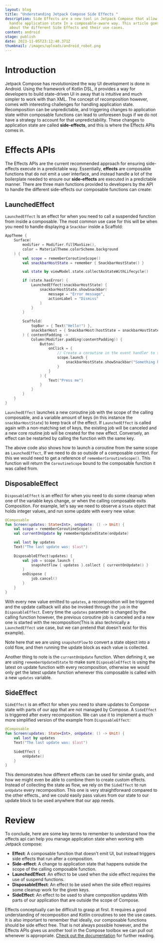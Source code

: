 ```yaml
---
layout: blog
title: "Understanding Jetpack Compose Side Effects "
description: Side Effects are a new tool in Jetpack Compose that allow us to
  handle application state In a composable-aware way. This article goes in depth
  about the different Side Effects and their use cases.
content: android
stage: publish
date: 2023-11-05T23:12:40.371Z
thumbnail: /images/uploads/android_robot.png
---
```

# Introduction
Jetpack Compose has revolutionized the way UI development is done in Android. Using the framework of Kotlin DSL, it provides a way for developers to build state-driven UI in away that is intuitive and much simpler to work with than XML. The concept of recomposition however, comes with interesting challenges for handling application state. Recomposition can be unpredictable, and triggering changes to application state within composable functions can lead to unforeseen bugs if we do not have a strategy to account for that unpredictability. These changes to application state are called **side-effects**, and this is where the Effects APIs comes in. 
# Effects APIs
The Effects APIs are the current recommended approach for ensuring side-effects execute in a predictable way. Essentially, **effects** are composable functions that do not emit a user interface, and instead handle a lot of the boilerplate needed to ensure our **side-effects** are executed in a predictable manner. There are three main functions provided to developers by the API to handle the different side-effects our composable functions can create:
## LaunchedEffect
`LaunchedEffect` Is an effect for when you need to call a suspended function from inside a composable. The most common use case for this will be when you need to handle displaying a `Snackbar` inside a Scaffold:
```kotlin
AppTheme {
	Surface(
		modifier = Modifier.fillMaxSize(),
        color = MaterialTheme.colorScheme.background
	) {
		val scope = rememberCoroutineScope()
        val snackbarHostState = remember { SnackbarHostState() }

        val state by viewModel.state.collectAsStateWithLifecycle()

		if (state.hasError) {
			LaunchedEffect(snackbarHostState) {
				snackbarHostState.showSnackbar(
					message = "Error message",
					actionLabel = "Dismiss"
				)
			}
		}
		
		Scaffold(
			topBar = { Text("Hello!") },
			snackbarHost = { SnackbarHost(hostState = snackbarHostState) },
		) { contentPadding ->
			Column(Modifier.padding(contentPadding)) {
	            Button(
	                onClick = {
	                    // Create a coroutine in the event handler to show a snackbar
	                    scope.launch {
	                        snackbarHostState.showSnackbar("Something happened!")
	                    }
	                }
	            ) {
	                Text("Press me")
	            }
	        }
		}
	}
}
```
`LaunchedEffect` launches a new coroutine job with the scope of the calling composable, and a variable amount of keys (in this instance the `snackbarHostState`) to keep track of the effect. If `LaunchedEffect` is called again with a non-matching set of keys, the existing job will be canceled and a new core routine job will be created for the new effect. Conversely, an effect can be restarted by calling the function with the same key.

The above code also shows how to launch a coroutine from the same scope as `LaunchedEffect`, If we need to do so outside of a composable context. For this we would need to get a reference of `rememberCoroutineScope()`. This function will return the `CoroutineScope` bound to the composable function it was called from.
## DisposableEffect 
`DisposableEffect` is an effect for when you need to do some cleanup when one of the variable keys change, or when the calling composable exits Composition. For example, let's say we need to observe a `State` object that holds integer values, and run some update with every new value:
```kotlin
@Composable  
fun Screen(updates: State<Int>, onUpdate: () -> Unit) {  
    val scope = rememberCoroutineScope()  
    val currentOnUpdate by rememberUpdatedState(onUpdate)

	val last by updates
	Text("The last update was: $last")
  
    DisposableEffect(updates) {  
        val job = scope.launch {  
            snapshotFlow { updates }.collect { currentOnUpdate() }
        }  
        onDispose {  
            job.cancel()  
        }  
    }
}
```
With every new value emitted to `updates`, a recomposition will be triggered and the update callback will also be invoked through the `job` in the `DisposableEffect`. Every time the `updates` parameter is changed by the calling function however, the previous coroutine job is canceled and a new one is started with the recomposition(This is also technically a `LaunchedEffect` use case, but we can pretend that doesn't exist for this example).

Note here that we are using `snapshotFlow` to convert a state object into a cold flow, and then running the update block as each value is collected.

Another thing to note is the `currentOnUpdate` function. When defining it, we are using `rememberUpdatedState` to make sure `DisposableEffect` is using the latest on update function with every recomposition, otherwise we would only get the latest update function whenever this composable is called with a new `updates` variable.
## SideEffect 
`SideEffect` is an effect for when you need to share updates to Compose state with parts of our app that are not managed by Compose. A `SideEffect` is triggered after every recomposition. We can use it to implement a much more simplified version of the example from `DisposableEffect`:
```kotlin
@Composable
fun Screen(updates: State<Int>, onUpdate: () -> Unit) {
	val last by updates
	Text("The last update was: $last")
	
	SideEffect {
		onUpdate()
	}
}
```
This demonstrates how different effects can be used for similar goals, and how we might even be able to combine them to create custom effects. Instead of collecting the state as flow, we rely on the `SideEffect` to run `onUpdate` every recomposition. This one is very straightforward compared to the other effects., and we could easily pass values from our state to our update block to be used anywhere that our app needs.
# Review 
To conclude, here are some key terms to remember to understand how the effects api can help you manage application state when working with Jetpack compose:
- **Effect**: A composable function that doesn't emit UI, but instead triggers side effects that run after a composition.
- **Side-effect**: A change to application state that happens outside the scope of the calling composable function.
- **LaunchedEffect**: An effect to be used when the side effect requires the use of suspend functions.
- **DisposableEffect**: An effect to be used when the side effect requires some cleanup work for the given keys.
- **SideEffect**: An effect to be used to share composition updates With parts of our application that are outside the scope of Compose.

Effects conceptually can be difficult to grasp at first. It requires a good understanding of recomposition and Kotlin coroutines to see the use cases. It is also important to remember that ideally, our composable functions should be side effect free. That is not always possible however, and the Effects APIs gives us another tool in the Compose toolbox we can pull out whenever is appropriate. [Check out the documentation](https://developer.android.com/jetpack/compose/side-effects) for further reading. 